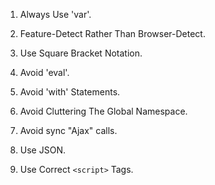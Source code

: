 ﻿1. Always Use 'var'.

2. Feature-Detect Rather Than Browser-Detect.

3. Use Square Bracket Notation.

4. Avoid 'eval'.

5. Avoid 'with' Statements.

6. Avoid Cluttering The Global Namespace.

7. Avoid sync "Ajax" calls.

8. Use JSON.

9. Use Correct `<script>` Tags.

